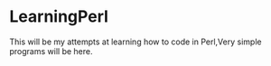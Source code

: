 # LearningPerl


This will be my attempts at learning how to code in Perl,Very simple programs will be here. 
